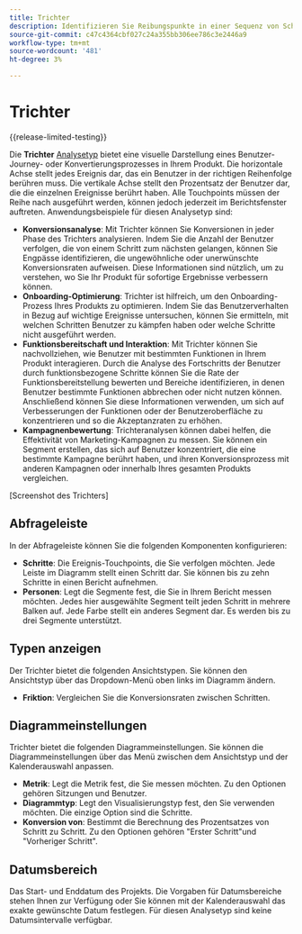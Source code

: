 ```yaml
---
title: Trichter
description: Identifizieren Sie Reibungspunkte in einer Sequenz von Schritten.
source-git-commit: c47c4364cbf027c24a355bb306ee786c3e2446a9
workflow-type: tm+mt
source-wordcount: '481'
ht-degree: 3%

---
```


# Trichter

{{release-limited-testing}}

Die **Trichter** [Analysetyp](overview.md) bietet eine visuelle Darstellung eines Benutzer-Journey- oder Konvertierungsprozesses in Ihrem Produkt. Die horizontale Achse stellt jedes Ereignis dar, das ein Benutzer in der richtigen Reihenfolge berühren muss. Die vertikale Achse stellt den Prozentsatz der Benutzer dar, die die einzelnen Ereignisse berührt haben. Alle Touchpoints müssen der Reihe nach ausgeführt werden, können jedoch jederzeit im Berichtsfenster auftreten. Anwendungsbeispiele für diesen Analysetyp sind:

* **Konversionsanalyse**: Mit Trichter können Sie Konversionen in jeder Phase des Trichters analysieren. Indem Sie die Anzahl der Benutzer verfolgen, die von einem Schritt zum nächsten gelangen, können Sie Engpässe identifizieren, die ungewöhnliche oder unerwünschte Konversionsraten aufweisen. Diese Informationen sind nützlich, um zu verstehen, wo Sie Ihr Produkt für sofortige Ergebnisse verbessern können.
* **Onboarding-Optimierung**: Trichter ist hilfreich, um den Onboarding-Prozess Ihres Produkts zu optimieren. Indem Sie das Benutzerverhalten in Bezug auf wichtige Ereignisse untersuchen, können Sie ermitteln, mit welchen Schritten Benutzer zu kämpfen haben oder welche Schritte nicht ausgeführt werden.
* **Funktionsbereitschaft und Interaktion**: Mit Trichter können Sie nachvollziehen, wie Benutzer mit bestimmten Funktionen in Ihrem Produkt interagieren. Durch die Analyse des Fortschritts der Benutzer durch funktionsbezogene Schritte können Sie die Rate der Funktionsbereitstellung bewerten und Bereiche identifizieren, in denen Benutzer bestimmte Funktionen abbrechen oder nicht nutzen können. Anschließend können Sie diese Informationen verwenden, um sich auf Verbesserungen der Funktionen oder der Benutzeroberfläche zu konzentrieren und so die Akzeptanzraten zu erhöhen.
* **Kampagnenbewertung**: Trichteranalysen können dabei helfen, die Effektivität von Marketing-Kampagnen zu messen. Sie können ein Segment erstellen, das sich auf Benutzer konzentriert, die eine bestimmte Kampagne berührt haben, und ihren Konversionsprozess mit anderen Kampagnen oder innerhalb Ihres gesamten Produkts vergleichen.

[Screenshot des Trichters]

## Abfrageleiste

In der Abfrageleiste können Sie die folgenden Komponenten konfigurieren:

* **Schritte**: Die Ereignis-Touchpoints, die Sie verfolgen möchten. Jede Leiste im Diagramm stellt einen Schritt dar. Sie können bis zu zehn Schritte in einen Bericht aufnehmen.
* **Personen**: Legt die Segmente fest, die Sie in Ihrem Bericht messen möchten. Jedes hier ausgewählte Segment teilt jeden Schritt in mehrere Balken auf. Jede Farbe stellt ein anderes Segment dar. Es werden bis zu drei Segmente unterstützt.

## Typen anzeigen

Der Trichter bietet die folgenden Ansichtstypen. Sie können den Ansichtstyp über das Dropdown-Menü oben links im Diagramm ändern.

* **Friktion**: Vergleichen Sie die Konversionsraten zwischen Schritten.

## Diagrammeinstellungen

Trichter bietet die folgenden Diagrammeinstellungen. Sie können die Diagrammeinstellungen über das Menü zwischen dem Ansichtstyp und der Kalenderauswahl anpassen.

* **Metrik**: Legt die Metrik fest, die Sie messen möchten. Zu den Optionen gehören Sitzungen und Benutzer.
* **Diagrammtyp**: Legt den Visualisierungstyp fest, den Sie verwenden möchten. Die einzige Option sind die Schritte.
* **Konversion von**: Bestimmt die Berechnung des Prozentsatzes von Schritt zu Schritt. Zu den Optionen gehören &quot;Erster Schritt&quot;und &quot;Vorheriger Schritt&quot;.

## Datumsbereich

Das Start- und Enddatum des Projekts. Die Vorgaben für Datumsbereiche stehen Ihnen zur Verfügung oder Sie können mit der Kalenderauswahl das exakte gewünschte Datum festlegen. Für diesen Analysetyp sind keine Datumsintervalle verfügbar.
